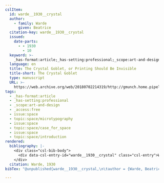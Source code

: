 ```yaml
---
cslItem:
  id: warde__1930__crystal
  author:
    - family: Warde
      given: Beatrice
  citation-key: warde__1930__crystal
  issued:
    date-parts:
      - - 1930
        - 10
  keyword: >-
    _has-format:article;_has-setting:professional;_scope:art-and-design;_access:free;collection::space::microtypography;collection::space::case_for_space;collection::space::introduction
  language: en
  title: The Crystal Goblet, or Printing Should Be Invisible
  title-short: The Crystal Goblet
  type: manuscript
  URL: >-
    https://web.archive.org/web/20180702214319/http://gmunch.home.pipeline.com/typo-L/misc/ward.htm
tags:
  - _has-format:article
  - _has-setting:professional
  - _scope:art-and-design
  - _access:free
  - issue:space
  - topic:space/microtypography
  - issue:space
  - topic:space/case_for_space
  - issue:space
  - topic:space/introduction
rendered:
  bibliography: |-
    <div class="csl-bib-body">
      <div data-csl-entry-id="warde__1930__crystal" class="csl-entry">Warde, B. 1930 “The Crystal Goblet, or Printing Should Be Invisible.” Available at: <a href='https://web.archive.org/web/20180702214319/http://gmunch.home.pipeline.com/typo-L/misc/ward.htm.'>https://web.archive.org/web/20180702214319/http://gmunch.home.pipeline.com/typo-L/misc/ward.htm.</a></div>
    </div>
  citation: Warde, 1930
bibTex: "@unpublished{warde__1930__crystal,\n\tauthor = {Warde, Beatrice},\n\tyear = {1930},\n\tmonth = {10},\n\ttitle = {The {Crystal} {Goblet}, or {Printing} {Should} {Be} {Invisible}},\n\thowpublished = {https://web.archive.org/web/20180702214319/http://gmunch.home.pipeline.com/typo-L/misc/ward.htm},\n}\n\n"

---
```

